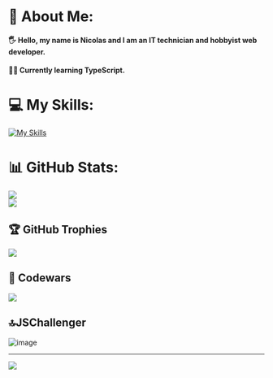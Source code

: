# 💫 About Me:
#### 🖐 Hello, my name is Nicolas and I am an IT technician and hobbyist web developer.
#### 👨‍🎓 Currently learning TypeScript.


# 💻 My Skills:
[![My Skills](https://skillicons.dev/icons?i=html,pug,css,sass,js,ts,vue,vite,nodejs,lua,mongodb,mysql,vscode)](https://skillicons.dev)
  
# 📊 GitHub Stats:
![](https://github-readme-stats.vercel.app/api?username=nicolasduernbeck&theme=tokyonight&hide_border=false&include_all_commits=true&count_private=true)
<br>
![](https://github-readme-stats.vercel.app/api/top-langs/?username=nicolasduernbeck&theme=tokyonight&hide_border=false&include_all_commits=true&count_private=true&layout=compact&langs_count=10)


## 🏆 GitHub Trophies
![](https://github-profile-trophy.vercel.app/?username=nicolasduernbeck&theme=dracula&no-frame=false&no-bg=true&margin-w=4)

## 👤 Codewars
![](https://www.codewars.com/users/NicolasWebDeveloper/badges/large)

## 🔝JSChallenger

![image](https://user-images.githubusercontent.com/90062200/192048148-144f5bcd-8dae-41bd-9847-33a50cf84a13.png)

---
[![](https://visitcount.itsvg.in/api?id=nicolasduernbeck&icon=0&color=0)](https://visitcount.itsvg.in)
